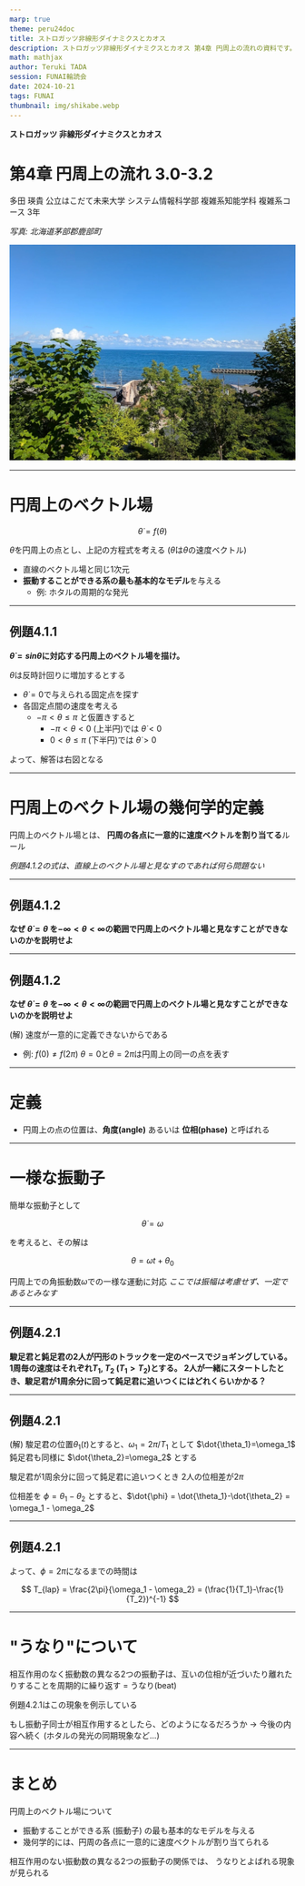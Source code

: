 ```yaml
---
marp: true
theme: peru24doc
title: ストロガッツ非線形ダイナミクスとカオス
description: ストロガッツ非線形ダイナミクスとカオス 第4章 円周上の流れの資料です。
math: mathjax
author: Teruki TADA
session: FUNAI輪読会
date: 2024-10-21
tags: FUNAI
thumbnail: img/shikabe.webp
---
```


**ストロガッツ 非線形ダイナミクスとカオス**
# 第4章 円周上の流れ 3.0-3.2

多田 瑛貴
公立はこだて未来大学 システム情報科学部
複雑系知能学科 複雑系コース 3年

*写真: 北海道茅部郡鹿部町*

![bg right:40%](img/shikabe.webp)

---

# 円周上のベクトル場

$$ \dot{\theta} = f(\theta) $$

$\theta$を円周上の点とし、上記の方程式を考える
($\dot{\theta}$は$\theta$の速度ベクトル)

- 直線のベクトル場と同じ1次元
- **振動することができる系の最も基本的なモデル**を与える
  - 例: ホタルの周期的な発光

---

## 例題4.1.1

**$\dot{\theta}=sin\theta$に対応する円周上のベクトル場を描け。**


$\theta$は反時計回りに増加するとする

- $\dot{\theta} = 0$で与えられる固定点を探す
- 各固定点間の速度を考える
  - $-\pi < \theta \le \pi$ と仮置きすると
    - $-\pi < \theta < 0$ (上半円)では $\dot{\theta} < 0$
    - $0 < \theta \le \pi$ (下半円)では $\dot{\theta} > 0$

よって、解答は右図となる


---

# 円周上のベクトル場の幾何学的定義

円周上のベクトル場とは、
**円周の各点に一意的に速度ベクトルを割り当てる**ルール

*例題4.1.2の式は、直線上のベクトル場と見なすのであれば何ら問題ない*

---


## 例題4.1.2

**なぜ $\dot{\theta}=\theta$ を$-\infty<\theta<\infty$の範囲で円周上のベクトル場と見なすことができないのかを説明せよ**

---

## 例題4.1.2

**なぜ $\dot{\theta}=\theta$ を$-\infty<\theta<\infty$の範囲で円周上のベクトル場と見なすことができないのかを説明せよ**


(解) 速度が一意的に定義できないからである
- 例: $f(0) \neq f(2\pi)$
$\theta=0$と$\theta=2\pi$は円周上の同一の点を表す

--- 

# 定義

- 円周上の点の位置は、**角度(angle)** あるいは **位相(phase)** と呼ばれる

---

# 一様な振動子

簡単な振動子として

$$ \dot{\theta} = \omega $$

を考えると、その解は

$$ \theta = \omega t + \theta_0 $$

円周上での角振動数$\omega$での一様な運動に対応
*ここでは振幅は考慮せず、一定であるとみなす*

---

## 例題4.2.1

**駿足君と鈍足君の2人が円形のトラックを一定のペースでジョギングしている。
1周毎の速度はそれぞれ$T_1$, $T_2$ ($T_1 > T_2$)とする。
2人が一緒にスタートしたとき、駿足君が1周余分に回って鈍足君に追いつくにはどれくらいかかる？**

---

## 例題4.2.1

(解)
駿足君の位置$\theta_1(t)$とすると、$\omega_1=2\pi/T_1$ として $\dot{\theta_1}=\omega_1$
鈍足君も同様に $\dot{\theta_2}=\omega_2$ とする

駿足君が1周余分に回って鈍足君に追いつくとき
2人の位相差が$2\pi$

位相差を $\phi = \theta_1-\theta_2$ とすると、$\dot{\phi} = \dot{\theta_1}-\dot{\theta_2} = \omega_1 - \omega_2$ 

---

## 例題4.2.1

よって、$\phi = 2\pi$になるまでの時間は

$$ T_{lap} = \frac{2\pi}{\omega_1 - \omega_2} = (\frac{1}{T_1}-\frac{1}{T_2})^{-1} $$


---

# "うなり"について

相互作用のなく振動数の異なる2つの振動子は、互いの位相が近づいたり離れたりすることを周期的に繰り返す = うなり(beat)

例題4.2.1はこの現象を例示している

もし振動子同士が相互作用するとしたら、どのようになるだろうか
→ 今後の内容へ続く (ホタルの発光の同期現象など...)

---

# まとめ


円周上のベクトル場について
- 振動することができる系 (振動子) の最も基本的なモデルを与える
- 幾何学的には、円周の各点に一意的に速度ベクトルが割り当てられる

相互作用のない振動数の異なる2つの振動子の関係では、
うなりとよばれる現象が見られる